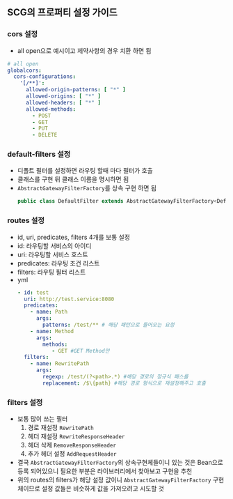 ## SCG의 프로퍼티 설정 가이드

### cors 설정
- all open으로 예시이고 제약사항의 경우 치환 하면 됨
```yml
# all open
globalcors:
  cors-configurations:
    '[/**]':
      allowed-origin-patterns: [ "*" ]
      allowed-origins: [ "*" ]
      allowed-headers: [ "*" ]
      allowed-methods:
        - POST
        - GET
        - PUT
        - DELETE
```

### default-filters 설정
- 디폴트 필터를 설정하면 라우팅 할때 마다 필터가 호출
- 클래스를 구현 뒤 클래스 이름을 명시하면 됨
- `AbstractGatewayFilterFactory`를 상속 구현 하면 됨
    ```java
    public class DefaultFilter extends AbstractGatewayFilterFactory<DefaultFilter.Config>
    ```

### routes 설정
- id, uri, predicates, filters 4개를 보통 설정
- id: 라우팅할 서비스의 아이디
- uri: 라우팅할 서비스 호스트
- predicates: 라우팅 조건 리스트
- filters: 라우팅 필터 리스트
- yml
    ```yaml
    - id: test
      uri: http://test.service:8080
      predicates:
        - name: Path
          args:
            patterns: /test/** # 해당 패턴으로 들어오는 요청
        - name: Method
          args:
            methods:
               - GET #GET Method만
      filters:
        - name: RewritePath
          args:
            regexp: /test/(?<path>.*) #해당 경로의 정규식 패스를
            replacement: /$\{path} #해당 경로 형식으로 재설정해주고 호출
    ```

### filters 설정
- 보통 많이 쓰는 필터
    1. 경로 재설정 `RewritePath`
    2. 헤더 재설정 `RewriteResponseHeader`
    3. 헤더 삭제
    `RemoveResponseHeader`
    4. 추가 헤더 설정 `AddRequestHeader`
- 결국 `AbstractGatewayFilterFactory`의 상속구현체들이니 있는 것은 Bean으로 등록 되어있으니 필요한 부분은 라이브러리에서 찾아보고 구현을 추천
- 위의 routes의 filters가 해당 설정 값이니 `AbstractGatewayFilterFactory` 구현체이므로 설정 값들은 비슷하게 값을 가져오려고 시도할 것